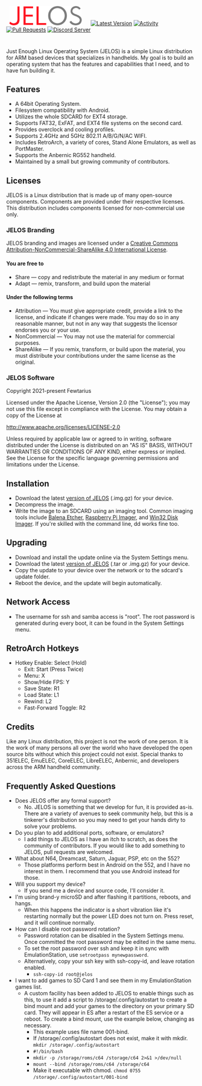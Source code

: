 &nbsp;&nbsp;<img src="https://raw.githubusercontent.com/JustEnoughLinuxOS/distribution/dev/distributions/JELOS/logos/jelos-logo.png" width=192>&nbsp;&nbsp;&nbsp;&nbsp;&nbsp;&nbsp;[![Latest Version](https://img.shields.io/github/release/JustEnoughLinuxOS/distribution.svg?color=5998FF&label=latest%20version&style=flat-square)](https://github.com/JustEnoughLinuxOS/distribution/releases/latest) [![Activity](https://img.shields.io/github/commit-activity/m/JustEnoughLinuxOS/distribution?color=5998FF&style=flat-square)](https://github.com/JustEnoughLinuxOS/distribution/commits) [![Pull Requests](https://img.shields.io/github/issues-pr-closed/JustEnoughLinuxOS/distribution?color=5998FF&style=flat-square)](https://github.com/JustEnoughLinuxOS/distribution/pulls) [![Discord Server](https://img.shields.io/discord/948029830325235753?color=5998FF&label=chat&style=flat-square)](https://discord.gg/seTxckZjJy)
#
Just Enough Linux Operating System (JELOS) is a simple Linux distribution for ARM based devices that specializes in handhelds.  My goal is to build an operating system that has the features and capabilities that I need, and to have fun building it.

## Features
* A 64bit Operating System.
* Filesystem compatibility with Android.
* Utilizes the whole SDCARD for EXT4 storage.
* Supports FAT32, ExFAT, and EXT4 file systems on the second card.
* Provides overclock and cooling profiles.
* Supports 2.4GHz and 5GHz 802.11 A/B/G/N/AC WIFI.
* Includes RetroArch, a variety of cores, Stand Alone Emulators, as well as PortMaster.
* Supports the Anbernic RG552 handheld.
* Maintained by a small but growing community of contributors.

## Licenses
JELOS is a Linux distribution that is made up of many open-source components.  Components are provided under their respective licenses.  This distribution includes components licensed for non-commercial use only.

### JELOS Branding
JELOS branding and images are licensed under a [Creative Commons Attribution-NonCommercial-ShareAlike 4.0 International License](https://creativecommons.org/licenses/by-nc-sa/4.0/).

#### You are free to
* Share — copy and redistribute the material in any medium or format
* Adapt — remix, transform, and build upon the material

#### Under the following terms
* Attribution — You must give appropriate credit, provide a link to the license, and indicate if changes were made. You may do so in any reasonable manner, but not in any way that suggests the licensor endorses you or your use.
* NonCommercial — You may not use the material for commercial purposes.
* ShareAlike — If you remix, transform, or build upon the material, you must distribute your contributions under the same license as the original.

### JELOS Software
Copyright 2021-present Fewtarius

Licensed under the Apache License, Version 2.0 (the "License");
you may not use this file except in compliance with the License.
You may obtain a copy of the License at

http://www.apache.org/licenses/LICENSE-2.0

Unless required by applicable law or agreed to in writing, software
distributed under the License is distributed on an "AS IS" BASIS,
WITHOUT WARRANTIES OR CONDITIONS OF ANY KIND, either express or implied.
See the License for the specific language governing permissions and
limitations under the License.

## Installation
* Download the latest [version of JELOS](https://github.com/JustEnoughLinuxOS/distribution/releases) (.img.gz) for your device.
* Decompress the image.
* Write the image to an SDCARD using an imaging tool.  Common imaging tools include [Balena Etcher](https://www.balena.io/etcher/), [Raspberry Pi Imager](https://www.raspberrypi.com/software/), and [Win32 Disk Imager](https://sourceforge.net/projects/win32diskimager/).  If you're skilled with the command line, dd works fine too.

## Upgrading
* Download and install the update online via the System Settings menu.
* Download the latest [version of JELOS](https://github.com/JustEnoughLinuxOS/distribution/releases) (.tar or .img.gz) for your device.
* Copy the update to your device over the network or to the sdcard's update folder.
* Reboot the device, and the update will begin automatically.

## Network Access
* The username for ssh and samba access is "root".  The root password is generated during every boot, it can be found in the System Settings menu.

## RetroArch Hotkeys
* Hotkey Enable: Select (Hold)
  * Exit: Start (Press Twice)
  * Menu: X
  * Show/Hide FPS: Y
  * Save State: R1
  * Load State: L1
  * Rewind: L2
  * Fast-Forward Toggle: R2

## Credits
Like any Linux distribution, this project is not the work of one person.  It is the work of many persons all over the world who have developed the open source bits without which this project could not exist.  Special thanks to 351ELEC, EmuELEC, CoreELEC, LibreELEC, Anbernic, and developers across the ARM handheld community.

## Frequently Asked Questions
* Does JELOS offer any formal support?
  * No. JELOS is something that we develop for fun, it is provided as-is.  There are a variety of avenues to seek community help, but this is a tinkerer's distribution so you may need to get your hands dirty to solve your problems.
* Do you plan to add additional ports, software, or emulators?
  * I add things to JELOS as I have an itch to scratch, as does the community of contributors.  If you would like to add something to JELOS, pull requests are welcomed.
* What about N64, Dreamcast, Saturn, Jaguar, PSP, etc on the 552?
  * Those platforms perform best in Android on the 552, and I have no interest in them.  I recommend that you use Android instead for those.
* Will you support my device?
  * If you send me a device and source code, I'll consider it.
* I'm using brand-y microSD and after flashing it partitions, reboots, and hangs.
  * When this happens the indicator is a short vibration like it's restarting normally but the power LED does not turn on.  Press reset, and it will continue normally.
* How can I disable root password rotation?
  * Password rotation can be disabled in the System Settings menu.  Once committed the root password may be edited in the same menu.
  * To set the root password over ssh and keep it in sync with EmulationStation, use ```setrootpass mynewpassword```.
  * Alternatively, copy your ssh key with ssh-copy-id, and leave rotation enabled.
    * ```ssh-copy-id root@jelos```
* I want to add games to SD Card 1 and see them in my EmulationStation games list.
  * A custom facility has been added to JELOS to enable things such as this, to use it add a script to /storage/.config/autostart to create a bind mount and add your games to the directory on your primary SD card.  They will appear in ES after a restart of the ES service or a reboot.  To create a bind mount, use the example below, changing as necessary.
    * This example uses file name 001-bind.
    * If /storage/.config/autostart does not exist, make it with mkdir. ```mkdir /storage/.config/autostart```
    * ```#!/bin/bash```
    * ```mkdir -p /storage/roms/c64 /storage/c64 2>&1 >/dev/null```
    * ```mount --bind /storage/roms/c64 /storage/c64```
    * Make it executable with chmod. ```chmod 0755 /storage/.config/autostart/001-bind```
